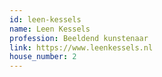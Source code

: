 ```yaml
---
id: leen-kessels
name: Leen Kessels
profession: Beeldend kunstenaar
link: https://www.leenkessels.nl
house_number: 2
---
```

